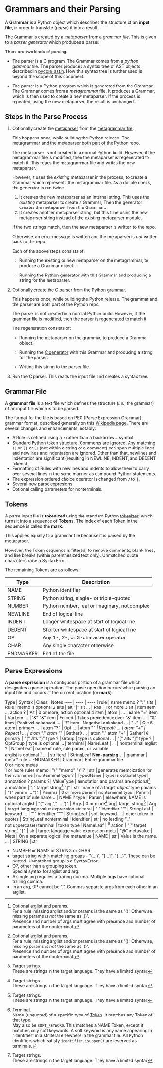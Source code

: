 # Grammars and their Parsing

A **Grammar** is a Python object which describes the structure of an 
**input file**, in order to translate (*parse*) it into a result.

The Grammar is created by a *metaparser* from a *grammar file*.  This is given to a *parser generator* which produces a parser.

There are two kinds of parsing.

- The parser is a C program.  The Grammar comes from a *python grammar* file.  The parser produces a syntax tree of AST objects described in [pycore_ast.h](../../../Include/internal/pycore_ast.h).  How this syntax tree is further used is beyond the scope of this document.

- The parser is a Python program which is generated from the Grammar.  The Grammar comes from a *metagrammar* file.  It produces a Grammar, which is then used to create a new metaparser.  If the process is repeated, using the new metaparser, the result is unchanged.

## Steps in the Parse Process

1. Optionally create the [metaparser](grammar_parser.py) from the [metagrammar file](metagrammar.gram).

    This happens once, while building the Python release.  The metagrammar and the metaparser both part of the Python repo.

    The metaparser is not created in a normal Python build.  However, if the metagrammar file is modified, then the metaparser is regenerated to match it.  This reads the metagrammar file and writes the new metaparser.

    However, it uses the *existing* metaparser in the process, to create a Grammar which represents the metagrammar file.  As a double check, the generator is run twice.

    1. It creates the new metaparser as an internal string.  This uses the *existing* metaparser to create a Grammar,  Then the generator creates the metaparser from the Grammar..
    2. It creates another metaparser string, but this time using the new metaparser string instead of the existing metaparser module.

    If the two strings match, then the new metaparser is written to the repo.

    Otherwise, an error message is written and the metaparser is *not* written back to the repo.

    Each of the above steps consists of:
    - Running the existing or new metaparser on the metagrammar, to produce a Grammar object.

    - Running the [Python generator](python_generator.py) with this Grammar and producing a string for the metaparser.


2. Optionally create the [C parser](../../../Parser/parser.c) from the [Python grammar](../../../Grammar/python.gram).

    This happens once, while building the Python release.  The grammar and the parser are both part of the Python repo.

    The parser is not created in a normal Python build.  However, if the grammar file is modified, then the parser is regenerated to match it.

    The regeneration consists of:
    - Running the metaparser on the grammar, to produce a Grammar object.

    - Running the [C generator](c_generator.py) with this Grammar and producing a string for the parser.

    - Writing this string to the parser file.

3. Run the C parser.  This reads the input file and creates a syntax tree.

## Grammar File

A **grammar file** is a text file which defines the structure (*i.e.*, the grammar) of an input file which is to be parsed.

The format for the file is based on PEG (Parse Expression Grammar) grammar format, described generally on this [Wikipedia page](https://en.wikipedia.org/wiki/Parsing_expression_grammar).  There are several changes and enhancements, notably:
  - A Rule is defined using a **`:`** rather than a backarrow **`←`** symbol.
  - Standard Python token structure.  Comments are ignored.  Any matching `()` or `[]` or `{}` (not within a string or a comment) can span multiple lines and newlines and indentation are ignored.  Other than that, newlines and indentation are significant (resulting in NEWLINE, INDENT, and DEDENT tokens).
  - Formatting of Rules with newlines and indents to allow them to carry over several lines in the same manner as compound Python statements.
  - The expression ordered choice operator is changed from **`/`** to **`|`**.
  - Several new parse expresions.
  - Optional calling parameters for nonterminals.  

## Tokens

A parse input file is **tokenized** using the standard Python [tokenizer](https://docs.python.org/3/library/tokenize.html), which turns it into a sequence of **Token**s.  The index of each Token in the sequence is called the **mark**.

This applies equally to a grammar file because it is parsed by the metaparser.

However, the Token sequence is filtered, to remove comments, blank lines, and line breaks (within parenthesized text only).  Unmatched quote characters raise a SyntaxError.

The remaining Tokens are as follows:

 Type       | Description
 ----       | ---- 
 NAME       | Python identifier
 STRING     | Python string, single- or triple-quoted
 NUMBER     | Python number, real or imaginary, not complex
 NEWLINE    | End of logical line
 INDENT     | Longer whitespace at start of logical line
 DEDENT     | Shorter whitespace at start of logical line
 OP         | Any 1-, 2-, or 3-character operator
 CHAR       | Any single character otherwise
 ENDMARKER  | End of the file

## Parse Expressions

A **parse expression** is a contiguous portion of a grammar file which designates a parse operation.  The parse operation occurs while parsing an input file and occurs at the current location (or **mark**).


Type        | Syntax | Class | Notes
----        | ---- | ----
1 rule      | name memo ? ":" alts | Rule | memo is optional
2 alts      | alt "\|" alt ... | Rhs | 1 or more
3 alt       | item item ... action ? | Alt | 0 or more, action optional
4 item      | atom          |
...         | name "=" item | VarItem
...         | "&" "&" item | Forced | Takes precedence over "&" item
...         | "&" item | PositiveLookahead
...         | "!" item | NegativeLookahead
...         | "~" | Cut
5 atom      | primary
...         | atom "?" | Opt
...         | atom "*" | Repeat0
...         | atom "+" | Repeat1
...         | atom "." atom "*" | Gather0
...         | atom "." atom "+" | Gather1
6 primary   | "(" alts ")" type ? | Group       | type is optional
...         | "[" alts "]" type ? | OptGroup    | type is optional
...         | terminal          | NameLeaf      | 
...         | nonterminal arglist ?    | NameLeaf | name of rule, rule param, or variable<br>arglist is optional [^args-params-opt]
...         | strliteral    | StringLeaf
**Non-parsing...** |
grammar   | meta * rule + ENDMARKER | Grammar   | Entire grammar file<br>0 or more metas<br>1 or more rules
memo        | "(" "memo" ")" ?    | str | generates memoization for the rule
name        | nonterminal type ?   | TypedName | type is optional
type        | annotation ? params ? | ValueType | annotation and params are optional[^args-params-opt]
annotation  | "[" target string[^targ-str] "]" | str | name of a target *object* type
params      | "(" param ... ")" | Params | 0 or more
param       | nonterminal type   | Param | when part of rule name
..          | NAME ? type   | Param | elsewhere, NAME is optional
arglist     | "(" arg "," ... ")" | Args | 0 or more[^targ-str]
arg         | target string[^targ-str] | Arg | target language value expression
strliteral  | "'" identifier "'"   | StringLeaf | keyword
...         | "\"" identifier "\""   | StringLeaf | soft keyword
...         | other token in quotes   | StringLeaf
nonterminal | identifier    | str       | no leading "_"<br>not uppercase()
terminal    | token type    | NameLeaf | [^terminal]
action      | "{" target string[^targ-str] "}" | str | target language value expression
meta        | "@" metavalue | Meta  | On a separate logical line
metavalue   | NAME          | str   | Value is the name.
...         | STRING        | str

[^args-params-opt]:Optional arglist and params.  
  For a rule, missing arglist and/or params is the same as '()'.  Otherwise, missing params *is not* the same as '()'.  
Presence and number of args must agree with presence and number of parameters of the nonterminal.

[^terminal]:Terminal.  
Name (unquoted) of a specific type of [Token](#tokens).  It matches any Token of that type.  
May also be `SOFT_KEYWORD`.  This matches a NAME Token, except it matches only soft keywords.  A soft keyword is any name appearing in "identifier" in a strliteral elsewhere in the grammar file.
All Python identifiers which satisfy `identifier.isupper()` are reserved as terminals.

[^targ-str]:Target strings.  
These are strings in the target language.  They have a limited syntax
  - NUMBER or NAME or STRING or CHAR.
  - target string within matching groups - "(...)", "[...]", "{...}".  These can be nested.  Unmatched group is a SyntaxError.
  - OP, other than a grouping token.  
Special syntax for arglist and arg:
  - A single arg requires a trailing comma.  Multiple args have optional trailing comma.
  - In an arg, OP cannot be ",".  Commas separate args from each other in an arglist.
